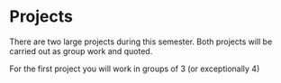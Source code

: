 # Projects

There are two large projects during this semester. Both projects will be carried out as group work and quoted.  

For the first project you will work in groups of 3 (or exceptionally 4)